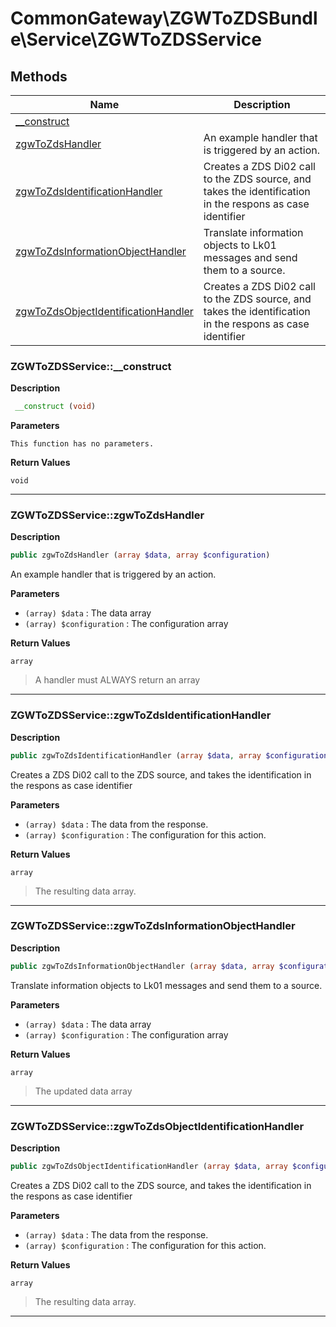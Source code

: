 # CommonGateway\ZGWToZDSBundle\Service\ZGWToZDSService  







## Methods

| Name | Description |
|------|-------------|
|[__construct](#zgwtozdsservice__construct)||
|[zgwToZdsHandler](#zgwtozdsservicezgwtozdshandler)|An example handler that is triggered by an action.|
|[zgwToZdsIdentificationHandler](#zgwtozdsservicezgwtozdsidentificationhandler)|Creates a ZDS Di02 call to the ZDS source, and takes the identification in the respons as case identifier|
|[zgwToZdsInformationObjectHandler](#zgwtozdsservicezgwtozdsinformationobjecthandler)|Translate information objects to Lk01 messages and send them to a source.|
|[zgwToZdsObjectIdentificationHandler](#zgwtozdsservicezgwtozdsobjectidentificationhandler)|Creates a ZDS Di02 call to the ZDS source, and takes the identification in the respons as case identifier|




### ZGWToZDSService::__construct  

**Description**

```php
 __construct (void)
```

 

 

**Parameters**

`This function has no parameters.`

**Return Values**

`void`


<hr />


### ZGWToZDSService::zgwToZdsHandler  

**Description**

```php
public zgwToZdsHandler (array $data, array $configuration)
```

An example handler that is triggered by an action. 

 

**Parameters**

* `(array) $data`
: The data array  
* `(array) $configuration`
: The configuration array  

**Return Values**

`array`

> A handler must ALWAYS return an array


<hr />


### ZGWToZDSService::zgwToZdsIdentificationHandler  

**Description**

```php
public zgwToZdsIdentificationHandler (array $data, array $configuration)
```

Creates a ZDS Di02 call to the ZDS source, and takes the identification in the respons as case identifier 

 

**Parameters**

* `(array) $data`
: The data from the response.  
* `(array) $configuration`
: The configuration for this action.  

**Return Values**

`array`

> The resulting data array.


<hr />


### ZGWToZDSService::zgwToZdsInformationObjectHandler  

**Description**

```php
public zgwToZdsInformationObjectHandler (array $data, array $configuration)
```

Translate information objects to Lk01 messages and send them to a source. 

 

**Parameters**

* `(array) $data`
: The data array  
* `(array) $configuration`
: The configuration array  

**Return Values**

`array`

> The updated data array


<hr />


### ZGWToZDSService::zgwToZdsObjectIdentificationHandler  

**Description**

```php
public zgwToZdsObjectIdentificationHandler (array $data, array $configuration)
```

Creates a ZDS Di02 call to the ZDS source, and takes the identification in the respons as case identifier 

 

**Parameters**

* `(array) $data`
: The data from the response.  
* `(array) $configuration`
: The configuration for this action.  

**Return Values**

`array`

> The resulting data array.


<hr />

